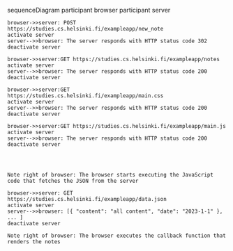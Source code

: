 sequenceDiagram
    participant browser
    participant server

    browser->>server: POST https://studies.cs.helsinki.fi/exampleapp/new_note
    activate server
    server-->>browser: The server responds with HTTP status code 302
    deactivate server

    browser->>server:GET https://studies.cs.helsinki.fi/exampleapp/notes
    activate server
    server-->>browser: The server responds with HTTP status code 200
    deactivate server

    browser->>server:GET https://studies.cs.helsinki.fi/exampleapp/main.css
    activate server
    server-->>browser: The server responds with HTTP status code 200
    deactivate server

    browser->>server:GET https://studies.cs.helsinki.fi/exampleapp/main.js
    activate server
    server-->>browser: The server responds with HTTP status code 200
    deactivate server

     


    Note right of browser: The browser starts executing the JavaScript code that fetches the JSON from the server

    browser->>server: GET https://studies.cs.helsinki.fi/exampleapp/data.json
    activate server
    server-->>browser: [{ "content": "all content", "date": "2023-1-1" }, ... ]
    deactivate server

    Note right of browser: The browser executes the callback function that renders the notes